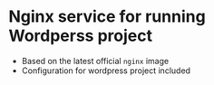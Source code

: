 # Nginx service for running Wordperss project

- Based on the latest official `nginx` image
- Configuration for wordpress project included
